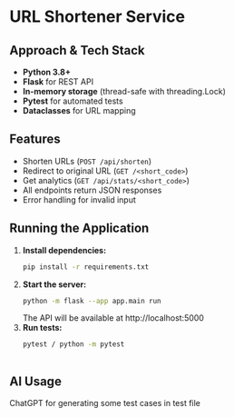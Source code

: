 # URL Shortener Service

## Approach & Tech Stack

- **Python 3.8+**
- **Flask** for REST API
- **In-memory storage** (thread-safe with threading.Lock)
- **Pytest** for automated tests
- **Dataclasses** for URL mapping


## Features

- Shorten URLs (`POST /api/shorten`)
- Redirect to original URL (`GET /<short_code>`)
- Get analytics (`GET /api/stats/<short_code>`)
- All endpoints return JSON responses
- Error handling for invalid input

## Running the Application

1. **Install dependencies:**
   ```bash
   pip install -r requirements.txt
   ```
2. **Start the server:**
   ```bash
   python -m flask --app app.main run
   ```
   The API will be available at http://localhost:5000
3. **Run tests:**
   ```bash
   pytest / python -m pytest
  
   ```
<!-- 
## Example Usage

**Shorten a URL:**

```bash
curl -X POST http://localhost:5000/api/shorten \
  -H "Content-Type: application/json" \
  -d '{"url": "https://www.example.com/very/long/url"}'
```

**Redirect:**

```bash
curl -L http://localhost:5000/abc123
```

**Get analytics:**

```bash
curl http://localhost:5000/api/stats/abc123
``` -->

## AI Usage

ChatGPT for generating some test cases in test file



   ```

   ```
